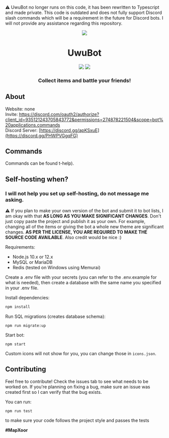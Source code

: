 ⚠️ UwuBot no longer runs on this code, it has been rewritten to Typescript and made private. This code is outdated and does not fully support Discord slash commands which will be a requirement in the future for Discord bots. I will not provide any assistance regarding this repository.

<div>
  <p align="center">
    <a href="https://discord.com/oauth2/authorize?client_id=935121243705843772&permissions=274878221504&scope=bot%20applications.commands"><img src="(https://cdn.discordapp.com/avatars/935121243705843772/314717b81a2677ae1d07d196b35e1aca.png?size=4096)"/></a>
  </p>
  <h1 align="center">
    UwuBot
  </h1>
  <p align="center">
    <a href="https://discordbots.org/bot/493316754689359874"><img src="https://discordbots.org/api/widget/upvotes/493316754689359874.svg"/></a>
    <a href="https://discordbots.org/bot/493316754689359874"><img src="https://discordbots.org/api/widget/servers/493316754689359874.svg"/></a>
  </p>
  <h3 align="center"><strong>Collect items and battle your friends!</strong></h3>
</div>

## About
Website: none<br>
Invite: https://discord.com/oauth2/authorize?client_id=935121243705843772&permissions=274878221504&scope=bot%20applications.commands<br>
Discord Server: [https://discord.gg/apKSxuE](https://discord.gg/PHWPVGgqFG)<br>

## Commands
Commands can be found t-help).

## Self-hosting when?

### I will not help you set up self-hosting, do not message me asking.

⚠️ If you plan to make your own version of the bot and submit it to bot lists, I am okay with that **AS LONG AS YOU MAKE SIGNIFICANT CHANGES**. Don't just copy paste the project and publish it as your own. For example, changing all of the items or giving the bot a whole new theme are significant changes. **AS PER THE LICENSE, YOU ARE REQUIRED TO MAKE THE SOURCE CODE AVAILABLE**. Also credit would be nice :)

Requirements:

- Node.js 10.x or 12.x
- MySQL or MariaDB
- Redis (tested on Windows using Memurai)

Create a .env file with your secrets (you can refer to the .env.example for what is needed), then create a database with the same name you specified in your .env file.

Install dependencies:
```javascript
npm install
```
Run SQL migrations (creates database schema):
```
npm run migrate:up
```
Start bot:
```
npm start
```

Custom icons will not show for you, you can change those in `icons.json`.

## Contributing


Feel free to contribute! Check the issues tab to see what needs to be worked on. If you're planning on fixing a bug, make sure an issue was created first so I can verify that the bug exists.

You can run:
```
npm run test
```
to make sure your code follows the project style and passes the tests


**#MapXoor**
